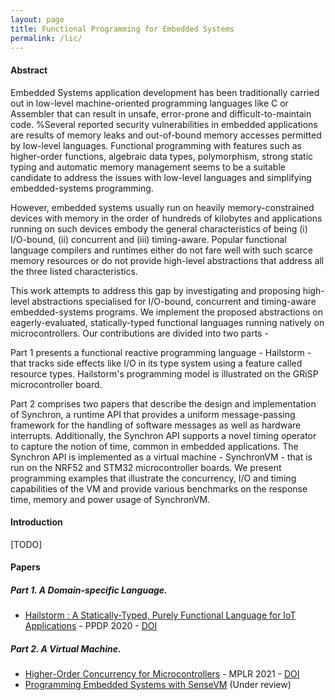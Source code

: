 ```yaml
---
layout: page
title: Functional Programming for Embedded Systems
permalink: /lic/
---
```



#### Abstract

Embedded Systems application development has been traditionally carried out in low-level machine-oriented programming languages like C or Assembler that can result in unsafe, error-prone and difficult-to-maintain code. 
%Several reported security vulnerabilities in embedded applications are results of memory leaks and out-of-bound memory accesses permitted by low-level languages.
Functional programming with features such as higher-order functions, algebraic data types, polymorphism, strong static typing and automatic memory management seems to be a suitable candidate to address the issues with low-level languages and simplifying embedded-systems programming. 

However, embedded systems usually run on heavily memory-constrained devices with memory in the order of hundreds of kilobytes and applications running on such devices embody the general characteristics of being (i) I/O-bound, (ii) concurrent and (iii) timing-aware. Popular functional language compilers and runtimes either do not fare well with such scarce memory resources or do not provide high-level abstractions that address all the three listed characteristics.

This work attempts to address this gap by investigating and proposing high-level abstractions specialised for I/O-bound, concurrent and timing-aware embedded-systems programs. We implement the proposed abstractions on eagerly-evaluated, statically-typed functional languages running natively on microcontrollers. Our contributions are divided into two parts -

Part 1 presents a functional reactive programming language - Hailstorm - that tracks side effects like I/O in its type system using a feature called resource types. Hailstorm's programming model is illustrated on the GRiSP microcontroller board.

Part 2 comprises two papers that describe the design and implementation of Synchron, a runtime API that provides a uniform message-passing framework for the handling of software messages as well as hardware interrupts. Additionally, the Synchron API supports a novel timing operator to capture the notion of time, common in embedded applications. The Synchron API is implemented as a virtual machine - SynchronVM - that is run on the NRF52 and STM32 microcontroller boards. We present programming examples that illustrate the concurrency, I/O and timing capabilities of the VM and provide various benchmarks on the response time, memory and power usage of SynchronVM.

#### Introduction

[TODO]

#### Papers

##### Part 1. A Domain-specific Language.

- [Hailstorm : A Statically-Typed, Purely Functional Language for IoT Applications](https://abhiroop.github.io/pubs/hailstorm/) - PPDP 2020 - [DOI](https://dl.acm.org/doi/10.1145/3414080.3414092)

##### Part 2. A Virtual Machine.

- [Higher-Order Concurrency for Microcontrollers](https://abhiroop.github.io/pubs/sensevm_mplr) - MPLR 2021 - [DOI](https://dl.acm.org/doi/10.1145/3475738.3480716)
- [Programming Embedded Systems with SenseVM](https://raw.githubusercontent.com/Abhiroop/Abhiroop.github.io/master/pubs/SenseVM_ECOOP.pdf) (Under review)
